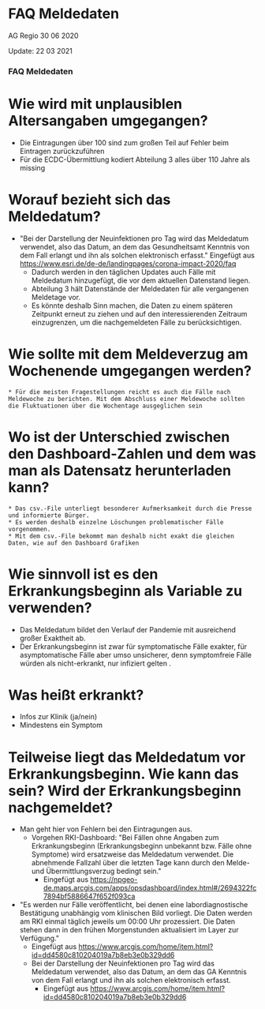 FAQ Meldedaten 
================
AG Regio
30 06 2020

Update: 22 03 2021

### FAQ Meldedaten
# Wie wird mit unplausiblen Altersangaben umgegangen?
  * Die Eintragungen über 100 sind zum großen Teil auf Fehler beim Eintragen zurückzuführen
  * Für die ECDC-Übermittlung kodiert Abteilung 3 alles über 110 Jahre als missing
  	
# Worauf bezieht sich das Meldedatum?
  * "Bei der Darstellung der Neuinfektionen pro Tag wird das Meldedatum verwendet, also das Datum, an dem das Gesundheitsamt Kenntnis von dem Fall erlangt und ihn als solchen elektronisch erfasst." Eingefügt aus <https://www.esri.de/de-de/landingpages/corona-impact-2020/faq> 
	* Dadurch werden in den täglichen Updates auch Fälle mit Meldedatum hinzugefügt, die vor dem aktuellen Datenstand liegen.
	* Abteilung 3 hält Datenstände der Meldedaten für alle vergangenen Meldetage vor. 
	* Es könnte deshalb Sinn machen, die Daten zu einem späteren Zeitpunkt erneut zu ziehen und auf den interessierenden Zeitraum einzugrenzen, um die nachgemeldeten Fälle zu berücksichtigen.
		
# Wie sollte mit dem Meldeverzug am Wochenende umgegangen werden?
	* Für die meisten Fragestellungen reicht es auch die Fälle nach Meldewoche zu berichten. Mit dem Abschluss einer Meldewoche sollten die Fluktuationen über die Wochentage ausgeglichen sein
	
# Wo ist der Unterschied zwischen den Dashboard-Zahlen und dem was man als Datensatz herunterladen kann?
	* Das csv.-File unterliegt besonderer Aufmerksamkeit durch die Presse und informierte Bürger.
	* Es werden deshalb einzelne Löschungen problematischer Fälle vorgenommen.
	* Mit dem csv.-File bekommt man deshalb nicht exakt die gleichen Daten, wie auf den Dashboard Grafiken
	
# Wie sinnvoll ist es den Erkrankungsbeginn als Variable zu verwenden?
  * Das Meldedatum bildet den Verlauf der Pandemie mit ausreichend großer Exaktheit ab.
  * Der Erkrankungsbeginn ist zwar für symptomatische Fälle exakter, für asymptomatische Fälle aber umso unsicherer, denn symptomfreie Fälle würden als nicht-erkrankt, nur infiziert gelten .
  
# Was heißt erkrankt?
  * Infos zur Klinik (ja/nein)
  * Mindestens ein Symptom
	

# Teilweise liegt das Meldedatum vor Erkrankungsbeginn. Wie kann das sein? Wird der Erkrankungsbeginn nachgemeldet?
  * Man geht hier von Fehlern bei den Eintragungen aus.
	* Vorgehen RKI-Dashboard: "Bei Fällen ohne Angaben zum Erkrankungsbeginn (Erkrankungsbeginn unbekannt bzw. Fälle ohne Symptome) wird ersatzweise das Meldedatum verwendet. Die abnehmende Fallzahl über die letzten Tage kann durch den Melde- und Übermittlungsverzug bedingt sein." 
	  * Eingefügt aus <https://npgeo-de.maps.arcgis.com/apps/opsdashboard/index.html#/2694322fc7894bf5886647f652f093ca> 
  * "Es werden nur Fälle veröffentlicht, bei denen eine labordiagnostische Bestätigung unabhängig vom klinischen Bild vorliegt. Die Daten werden am RKI einmal täglich jeweils um 00:00 Uhr prozessiert. Die Daten stehen dann in den frühen Morgenstunden aktualisiert im Layer zur Verfügung."
	  * Eingefügt aus <https://www.arcgis.com/home/item.html?id=dd4580c810204019a7b8eb3e0b329dd6> 
	* Bei der Darstellung der Neuinfektionen pro Tag wird das Meldedatum verwendet, also das Datum, an dem das GA Kenntnis von dem Fall erlangt und ihn als solchen elektronisch erfasst.
		* Eingefügt aus <https://www.arcgis.com/home/item.html?id=dd4580c810204019a7b8eb3e0b329dd6> 




